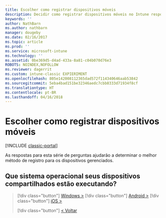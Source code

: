 ```yaml
---
title: Escolher como registrar dispositivos móveis
description: Decidir como registrar dispositivos móveis no Intune respondendo algumas perguntas simples
keywords: ''
author: NathBarn
ms.author: nathbarn
manager: dougeby
ms.date: 02/16/2017
ms.topic: article
ms.prod: ''
ms.service: microsoft-intune
ms.technology: ''
ms.assetid: 0be369d5-d4ad-433a-8a81-c04b070d76e3
ROBOTS: NOINDEX,NOFOLLOW
ms.reviewer: dagerrit
ms.custom: intune-classic EXPIERIMENT
ms.openlocfilehash: 805e142008112365dad572f114340646aab53842
ms.sourcegitcommit: 5eba4bad151be32346aedc7cbb0333d71934f8cf
ms.translationtype: HT
ms.contentlocale: pt-BR
ms.lasthandoff: 04/16/2018
---
```

# <a name="choose-how-to-enroll-mobile-devices"></a>Escolher como registrar dispositivos móveis

[!INCLUDE [classic-portal](../includes/classic-portal.md)]

As respostas para esta série de perguntas ajudarão a determinar o melhor método de registro para os dispositivos gerenciados.

## <a name="what-operating-system-are-your-shared-devices-running"></a>**Que sistema operacional seus dispositivos compartilhados estão executando?**

> [!div class="button"]
> [Windows >](/intune-classic/deploy-use/enroll-corporate-owned-devices-with-the-device-enrollment-manager-in-microsoft-intune)
> [!div class="button"]
> [Android >](/intune-classic/deploy-use/enroll-corporate-owned-devices-with-the-device-enrollment-manager-in-microsoft-intune)
> [!div class="button"]
> [iOS >](choose-how-to-enroll-devices5.md)
> 
> [!div class="button"]
> [< Voltar](choose-how-to-enroll-devices3.md)
